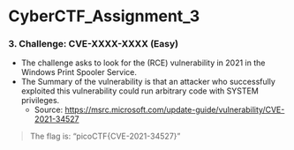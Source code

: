 # CyberCTF_Assignment_3

### 3. Challenge: CVE-XXXX-XXXX (Easy)

* The challenge asks to look for the (RCE) vulnerability in 2021 in the Windows Print Spooler Service.
*	The Summary of the vulnerability is that an attacker who successfully exploited this vulnerability could run arbitrary code with SYSTEM privileges.
	* Source: https://msrc.microsoft.com/update-guide/vulnerability/CVE-2021-34527

> The flag is: “picoCTF{CVE-2021-34527}”

